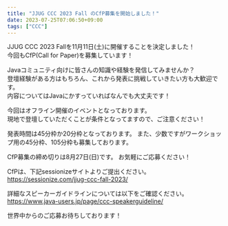 ```yaml
---
title: "JJUG CCC 2023 Fall のCfP募集を開始しました！"
date: 2023-07-25T07:06:50+09:00
tags: ["CCC"]
---
```


JJUG CCC 2023 Fallを11月11日(土)に開催することを決定しました！  
今回もCfP(Call for Paper)を募集しています！

Javaコミュニティ向けに皆さんの知識や経験を発信してみませんか？  
登壇経験がある方はもちろん、これから発表に挑戦していきたい方も大歓迎です。  
内容についてはJavaにかすっていればなんでも大丈夫です！

今回はオフライン開催のイベントとなっております。  
現地で登壇していただくことが条件となってますので、ご注意ください！

発表時間は45分枠か20分枠となっております。 
また、少数ですがワークショップ用の45分枠、105分枠も募集しております。

CfP募集の締め切りは8月27日(日)です。
お気軽にご応募ください！

CfPは、下記sessionizeサイトよりご提出ください。  
https://sessionize.com/jjug-ccc-fall-2023/

詳細なスピーカーガイドラインについては以下をご確認ください。  
https://www.java-users.jp/page/ccc-speakerguideline/

世界中からのご応募お待ちしております！
